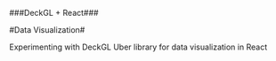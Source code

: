 ###DeckGL + React### 

#Data Visualization#

Experimenting with DeckGL Uber library for data visualization in React
